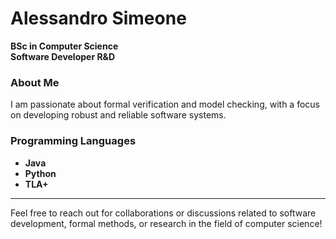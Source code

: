 # Alessandro Simeone  
**BSc in Computer Science**  
**Software Developer R&D**  

### About Me  
I am passionate about formal verification and model checking, with a focus on developing robust and reliable software systems.

### Programming Languages  
- **Java**  
- **Python**  
- **TLA+**

---
Feel free to reach out for collaborations or discussions related to software development, formal methods, or research in the field of computer science!

<!---
alessandro-simeone/alessandro-simeone is a ✨ special ✨ repository because its `README.md` (this file) appears on your GitHub profile.
You can click the Preview link to take a look at your changes.
--->
